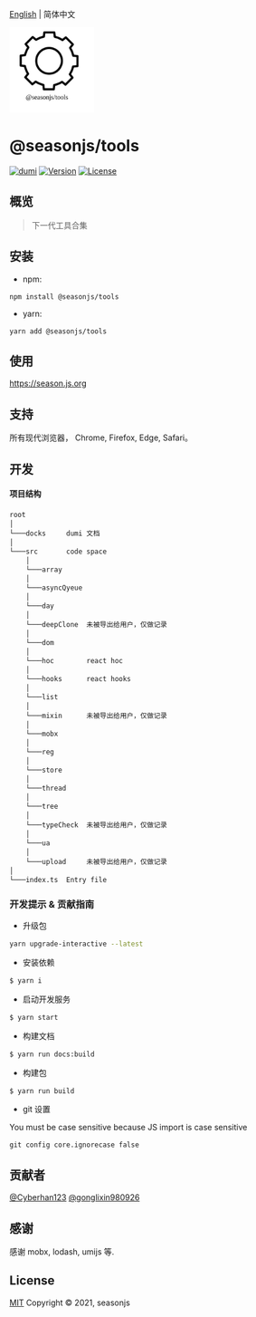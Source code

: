 [English](./README.md) | 简体中文

<img src="./docs/public/icon.svg" width="150">

# @seasonjs/tools

<p align="center">

[![dumi](https://img.shields.io/badge/docs%20by-dumi-blue)](https://github.com/umijs/dumi)
<a href="https://www.npmjs.com/package/@seasonjs/tools"><img src="https://img.shields.io/npm/v/@seasonjs/tools.svg?sanitize=true" alt="Version"></a>
<a href="https://www.npmjs.com/package/@seasonjs/tools"><img src="https://img.shields.io/npm/l/@seasonjs/tools.svg?sanitize=true" alt="License"></a>

</p>

## 概览

> 下一代工具合集

## 安装

- npm:

```shell
npm install @seasonjs/tools
```

- yarn:

```shell
yarn add @seasonjs/tools
```

## 使用

https://season.js.org

## 支持

所有现代浏览器， Chrome, Firefox, Edge, Safari。

## 开发

#### 项目结构

```
root
│
└───docks     dumi 文档
│
└───src       code space
    │
    └───array
    │
    └───asyncQyeue
    │
    └───day
    │
    └───deepClone  未被导出给用户，仅做记录
    │
    └───dom
    │
    └───hoc        react hoc
    │
    └───hooks      react hooks
    │
    └───list
    │
    └───mixin      未被导出给用户，仅做记录
    │
    └───mobx
    │
    └───reg
    │
    └───store
    │
    └───thread
    │
    └───tree
    │
    └───typeCheck  未被导出给用户，仅做记录
    │
    └───ua
    │
    └───upload     未被导出给用户，仅做记录
│
└───index.ts  Entry file
```

### 开发提示 & 贡献指南

- 升级包

```bash
yarn upgrade-interactive --latest
```

- 安装依赖

```bash
$ yarn i
```

- 启动开发服务

```bash
$ yarn start
```

- 构建文档

```bash
$ yarn run docs:build
```

- 构建包

```bash
$ yarn run build
```

- git 设置

You must be case sensitive because JS import is case sensitive

```
git config core.ignorecase false
```

## 贡献者

[@Cyberhan123](https://github.com/cyberhan123)
[@gonglixin980926](https://github.com/gonglixin980926)

## 感谢

感谢 mobx, lodash, umijs 等.

## License

[MIT](LICENSE)
Copyright © 2021, seasonjs
